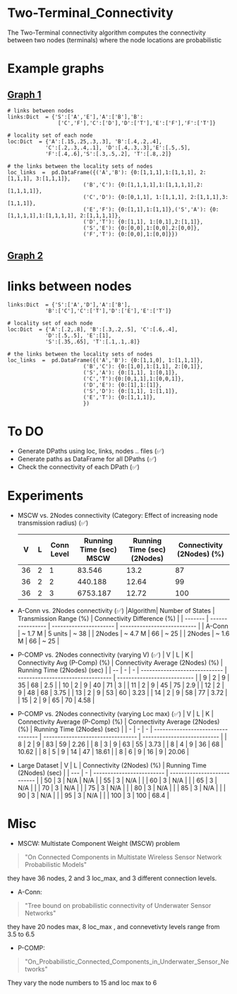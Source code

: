 # Two-Terminal_Connectivity
The Two-Terminal connectivity algorithm computes the connectivity between two nodes (terminals) where the node locations are probabilistic
# Example graphs 
## [Graph 1](pics/graph1.png)

    # links between nodes
    links:Dict  = {'S':['A','E'],'A':['B'],'B':
                    ['C','F'],'C':['D'],'D':['T'],'E':['F'],'F':['T']}
    
    # locality set of each node
    loc:Dict  = {'A':[.15,.25,.3,.3], 'B':[.4,.2,.4], 
                'C':[.2,.3,.4,.1], 'D':[.4,.3,.3],'E':[.5,.5],
                'F':[.4,.6],'S':[.3,.5,.2], 'T':[.8,.2]}

	# the links between the locality sets of nodes
    loc_links  =  pd.DataFrame({('A','B'): {0:[1,1,1],1:[1,1,1], 2:[1,1,1], 3:[1,1,1]},
                            ('B','C'): {0:[1,1,1,1],1:[1,1,1,1],2:[1,1,1,1]},
                            ('C','D'): {0:[0,1,1], 1:[1,1,1], 2:[1,1,1],3:[1,1,1]},
                            ('E','F'): {0:[1,1],1:[1,1]},('S','A'): {0:[1,1,1,1],1:[1,1,1,1], 2:[1,1,1,1]},
                            ('D','T'): {0:[1,1], 1:[0,1],2:[1,1]},
                            ('S','E'): {0:[0,0],1:[0,0],2:[0,0]},
                            ('F','T'): {0:[0,0],1:[0,0]}})
    

## [Graph 2](pics/graph2.png)

# links between nodes
    links:Dict  = {'S':['A','D'],'A':['B'],
                'B':['C'],'C':['T'],'D':['E'],'E':['T']}
    
    # locality set of each node
    loc:Dict  = {'A':[.2,.8], 'B':[.3,.2,.5], 'C':[.6,.4], 
                'D':[.5,.5], 'E':[1],
                'S':[.35,.65], 'T':[.1,.1,.8]}

	# the links between the locality sets of nodes
    loc_links  =  pd.DataFrame({('A','B'): {0:[1,1,0], 1:[1,1,1]},
                            ('B','C'): {0:[1,0],1:[1,1], 2:[0,1]},
                            ('S','A'): {0:[1,1], 1:[0,1]},
                            ('C','T'):{0:[0,1,1],1:[0,0,1]},
                            ('D','E'): {0:[1],1:[1]},
                            ('S','D'): {0:[1,1], 1:[1,1]},
                            ('E','T'): {0:[1,1,1]},
                            })
                    

# To DO
 -  Generate DPaths using loc, links, nodes .. files (&#9989;)
 -  Generate paths as DataFrame for all DPaths (&#9989;)
 -  Check the connectivity of each DPath (&#9989;)
 # Experiments
 -  MSCW vs. 2Nodes connectivity (Category: Effect of increasing node transmission radius)  (&#9989;)
 
    
    | V  | L | Conn Level | Running Time (sec) MSCW | Running Time (sec) (2Nodes) | Connectivity (2Nodes) (%) |
    | -- | - | ---------- | ----------------------- | --------------------------- | ------------------------- |
    | 36 | 2 | 1          | 83.546                  | 13.2                        | 87                        |
    | 36 | 2 | 2          | 440.188                 | 12.64                       | 99                        |
    | 36 | 2 | 3          | 6753.187                | 12.72                       | 100                       |

- A-Conn vs. 2Nodes connectivity (&#9989;)
    |Algorithm| Number of States | Transmission Range (%) | Connectivity Difference (%) |
    | ------- | ---------------- | ---------------------- | --------------------------- |
    | A-Conn  | ~ 1.7 M          | 5 units                | ~ 38                        |
    | 2Nodes  | ~ 4.7 M          | 66                     | ~ 25                        |
    | 2Nodes  | ~ 1.6 M          | 66                     | ~ 25                        |

- P-COMP vs. 2Nodes connectivity (varying V) (&#9989;)
    | V  | L | K | Connectivity Avg (P-Comp) (%) | Connectivity Average (2Nodes) (%) | Running Time (2Nodes) (sec) |
    | -- | - | - | ----------------------------- | --------------------------------- | --------------------------- |
    | 9  | 2 | 9 | 35                            | 68                                | 2.5                         |
    | 10 | 2 | 9 | 40                            | 71                                | 3                           |
    | 11 | 2 | 9 | 45                            | 75                                | 2.9                         |
    | 12 | 2 | 9 | 48                            | 68                                | 3.75                        |
    | 13 | 2 | 9 | 53                            | 60                                | 3.23                        |
    | 14 | 2 | 9 | 58                            | 77                                | 3.72                        |
    | 15 | 2 | 9 | 65                            | 70                                | 4.58                        |

- P-COMP vs. 2Nodes connectivity (varying Loc max) (&#9989;)
    | V | L | K | Connectivity Average (P-Comp) (%) | Connectivity Average (2Nodes) (%) | Running Time (2Nodes) (sec) |
    | - | - | - | --------------------------------- | --------------------------------- | --------------------------- |
    | 8 | 2 | 9 | 83                                | 59                                | 2.26                        |
    | 8 | 3 | 9 | 63                                | 55                                | 3.73                        |
    | 8 | 4 | 9 | 36                                | 68                                | 10.62                       |
    | 8 | 5 | 9 | 14                                | 47                                | 18.61                       |
    | 8 | 6 | 9 | 16                                | 9                                 | 20.06                       |
    
   
- Large Dataset
    | V   | L | Connectivity (2Nodes) (%) | Running Time (2Nodes) (sec) |
    | --- | - | ------------------------- | --------------------------- |
    | 50  | 3 | N/A                       | N/A				|
    | 55  | 3 | N/A                       |				|
    | 60  | 3 | N/A                       |				|
    | 65  | 3 | N/A                       |				|
    | 70  | 3 | N/A                       |				|
    | 75  | 3 | N/A                       |				|
    | 80  | 3 | N/A                       |				|
    | 85  | 3 | N/A                       |				|
    | 90  | 3 | N/A                       |				|
    | 95  | 3 | N/A                       |				|
    | 100 | 3 | 100                       | 68.4			|
    
# Misc
- MSCW: Multistate Component Weight (MSCW) problem
 > "On Connected Components in Multistate Wireless Sensor Network Probabilistic Models"

they have 36 nodes, 2 and 3 loc_max, and 3 different connection levels. 
- A-Conn: 
> "Tree bound on probabilistic connectivity of Underwater Sensor Networks" 

they have 20 nodes max, 8 loc_max , and connevetivty levels range from 3.5 to 6.5

- P-COMP:
> "On_Probabilistic_Connected_Components_in_Underwater_Sensor_Networks"

They vary the node numbers to 15 and loc max to 6 

